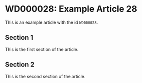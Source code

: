 # WD000028: Example Article 28

This is an example article with the id `WD000028`.

## Section 1

This is the first section of the article.

## Section 2

This is the second section of the article.
